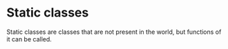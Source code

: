 # Static classes
Static classes are classes that are not present in the world, but functions of it can be called.
